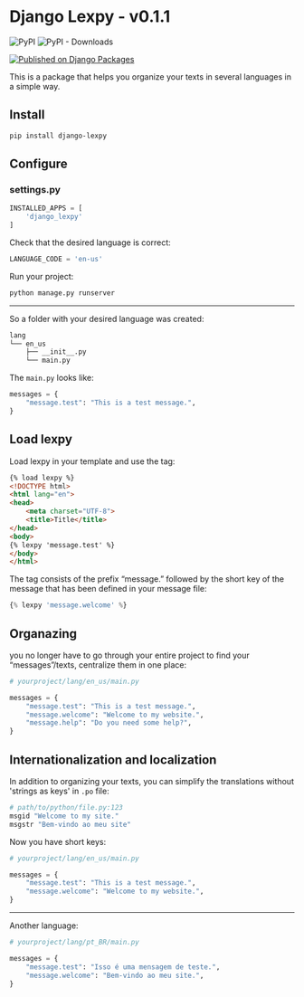 # Django Lexpy - v0.1.1


![PyPI](https://img.shields.io/pypi/v/django-lexpy?color=blue&style=flat-square)
![PyPI - Downloads](https://img.shields.io/pypi/dm/django-lexpy?color=blue&style=flat-square)

[![Published on Django Packages](https://img.shields.io/badge/Published%20on-Django%20Packages-0c3c26)](https://djangopackages.org/packages/p/django-lexpy/)

This is a package that helps you organize your texts in several languages in a simple way.

## Install


```bash
pip install django-lexpy
```

## Configure


### settings.py

```python
INSTALLED_APPS = [
    'django_lexpy'
]
```
Check that the desired language is correct:
```python
LANGUAGE_CODE = 'en-us'
```

Run your project:
```bash
python manage.py runserver
```

---
So a folder with your desired language was created:
```bash
lang
└── en_us
    ├── __init__.py
    └── main.py
```

The `main.py` looks like:

```python
messages = {
    "message.test": "This is a test message.",
}
```

## Load lexpy


Load lexpy in your template and use the tag:
```html
{% load lexpy %}
<!DOCTYPE html>
<html lang="en">
<head>
    <meta charset="UTF-8">
    <title>Title</title>
</head>
<body>
{% lexpy 'message.test' %}
</body>
</html>
```

The tag consists of the prefix “message.” followed by the short key of the message that has been defined in your message file:

```python
{% lexpy 'message.welcome' %}
```

## Organazing


you no longer have to go through your entire project to find your “messages”/texts, centralize them in one place:

```python
# yourproject/lang/en_us/main.py

messages = {
    "message.test": "This is a test message.",
    "message.welcome": "Welcome to my website.",
    "message.help": "Do you need some help?",
}
```

## Internationalization and localization


In addition to organizing your texts, you can simplify the translations without 'strings as keys' in `.po` file:
```python
# path/to/python/file.py:123
msgid "Welcome to my site."
msgstr "Bem-vindo ao meu site"
```

Now you have short keys:
```python
# yourproject/lang/en_us/main.py

messages = {
    "message.test": "This is a test message.",
    "message.welcome": "Welcome to my website.",
}
```
---
Another language:

```python
# yourproject/lang/pt_BR/main.py

messages = {
    "message.test": "Isso é uma mensagem de teste.",
    "message.welcome": "Bem-vindo ao meu site.",
}
```
